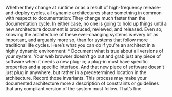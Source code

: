Whether they change at runtime or as a result of high-frequency release-and-deploy cycles, all dynamic architectures share something in common with respect to documentation: They change much faster than the documentation cycle. In either case, no one is going to hold up things until a new architecture document is produced, reviewed, and released. Even so, knowing the architecture of these ever-changing systems is every bit as important, and arguably more so, than for systems that follow more traditional life cycles. Here’s what you can do if you’re an architect in a highly dynamic environment: *  Document what is true about all versions of your system. Your web browser doesn’t go out and grab just any piece of software when it needs a new plug-in; a plug-in must have specific properties and a specific interface. And that new piece of software doesn’t just plug in anywhere, but rather in a predetermined location in the architecture. Record those invariants. This process may make your documented architecture more a description of constraints or guidelines that any compliant version of the system must follow. That’s fine.